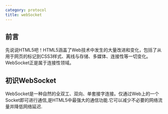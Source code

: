 ```yaml
---
category: protocol
title: webSocket
---
```

## 前言

先说说HTML5吧！HTML5涵盖了Web技术中发生的大量改进和变化，包括了从用于网页的标记到CSS3样式、离线与存储、多媒体、连接性等一切变化。WebSocket正是属于连接性领域。

## 初识WebSocket

WebSocket是一种自然的全双工、双向、单套接字连接。仅通过Web上的一个Socket即可进行通信,是HTML5中最强大的通信功能.它可以减少不必要的网络流量并降低网络延迟.


